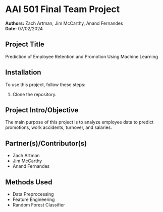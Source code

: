 # AAI 501 Final Team Project

**Authors:** Zach Artman, Jim McCarthy, Anand Fernandes  
**Date:** 07/02/2024

## Project Title
Prediction of Employee Retention and Promotion Using Machine Learning

## Installation
To use this project, follow these steps:
1. Clone the repository.

## Project Intro/Objective
The main purpose of this project is to analyze employee data to predict promotions, work accidents, turnover, and salaries.

## Partner(s)/Contributor(s)
- Zach Artman
- Jim McCarthy
- Anand Fernandes

## Methods Used
- Data Preprocessing
- Feature Engineering
- Random Forest Classifier
